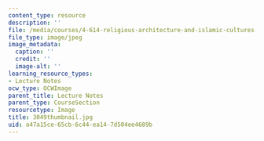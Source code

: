 ```yaml
---
content_type: resource
description: ''
file: /media/courses/4-614-religious-architecture-and-islamic-cultures-fall-2002/a47a15ce65cb6c44ea147d504ee4689b_3049thumbnail.jpg
file_type: image/jpeg
image_metadata:
  caption: ''
  credit: ''
  image-alt: ''
learning_resource_types:
- Lecture Notes
ocw_type: OCWImage
parent_title: Lecture Notes
parent_type: CourseSection
resourcetype: Image
title: 3049thumbnail.jpg
uid: a47a15ce-65cb-6c44-ea14-7d504ee4689b
---
```

